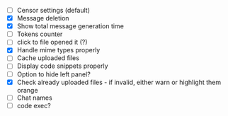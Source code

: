 - [ ] Censor settings (default)
- [X] Message deletion
- [X] Show total message generation time
- [ ] Tokens counter
- [ ] click to file opened it (?)
- [X] Handle mime types properly
- [ ] Cache uploaded files
- [ ] Display code snippets properly
- [ ] Option to hide left panel?
- [X] Check already uploaded files - if invalid, either warn or highlight them orange
- [ ] Chat names
- [ ] code exec?

